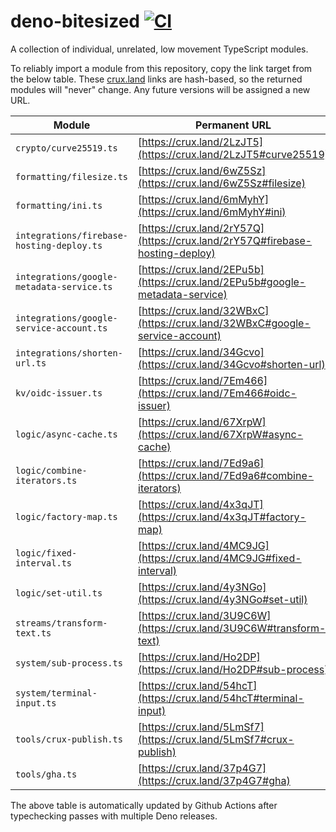 # deno-bitesized [![CI](https://github.com/cloudydeno/deno-bitesized/actions/workflows/deno-ci.yml/badge.svg)](https://github.com/cloudydeno/deno-bitesized/actions/workflows/deno-ci.yml)
A collection of individual, unrelated, low movement TypeScript modules.

To reliably import a module from this repository, copy the link target from the below table.
These [crux.land](https://crux.land) links are hash-based, so the returned modules will "never" change.
Any future versions will be assigned a new URL.

| Module | Permanent URL |
|---|---|
| `crypto/curve25519.ts` | [https://crux.land/2LzJT5](https://crux.land/2LzJT5#curve25519) |
| `formatting/filesize.ts` | [https://crux.land/6wZ5Sz](https://crux.land/6wZ5Sz#filesize) |
| `formatting/ini.ts` | [https://crux.land/6mMyhY](https://crux.land/6mMyhY#ini) |
| `integrations/firebase-hosting-deploy.ts` | [https://crux.land/2rY57Q](https://crux.land/2rY57Q#firebase-hosting-deploy) |
| `integrations/google-metadata-service.ts` | [https://crux.land/2EPu5b](https://crux.land/2EPu5b#google-metadata-service) |
| `integrations/google-service-account.ts` | [https://crux.land/32WBxC](https://crux.land/32WBxC#google-service-account) |
| `integrations/shorten-url.ts` | [https://crux.land/34Gcvo](https://crux.land/34Gcvo#shorten-url) |
| `kv/oidc-issuer.ts` | [https://crux.land/7Em466](https://crux.land/7Em466#oidc-issuer) |
| `logic/async-cache.ts` | [https://crux.land/67XrpW](https://crux.land/67XrpW#async-cache) |
| `logic/combine-iterators.ts` | [https://crux.land/7Ed9a6](https://crux.land/7Ed9a6#combine-iterators) |
| `logic/factory-map.ts` | [https://crux.land/4x3qJT](https://crux.land/4x3qJT#factory-map) |
| `logic/fixed-interval.ts` | [https://crux.land/4MC9JG](https://crux.land/4MC9JG#fixed-interval) |
| `logic/set-util.ts` | [https://crux.land/4y3NGo](https://crux.land/4y3NGo#set-util) |
| `streams/transform-text.ts` | [https://crux.land/3U9C6W](https://crux.land/3U9C6W#transform-text) |
| `system/sub-process.ts` | [https://crux.land/Ho2DP](https://crux.land/Ho2DP#sub-process) |
| `system/terminal-input.ts` | [https://crux.land/54hcT](https://crux.land/54hcT#terminal-input) |
| `tools/crux-publish.ts` | [https://crux.land/5LmSf7](https://crux.land/5LmSf7#crux-publish) |
| `tools/gha.ts` | [https://crux.land/37p4G7](https://crux.land/37p4G7#gha) |

The above table is automatically updated by Github Actions after typechecking passes with multiple Deno releases.

